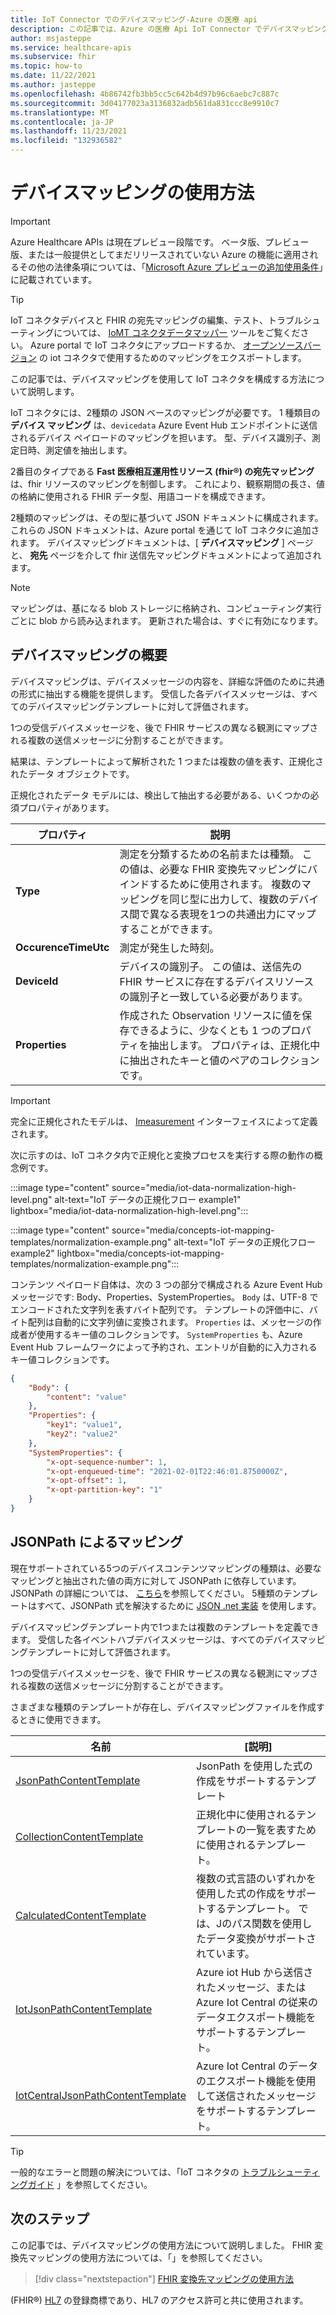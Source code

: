 ```yaml
---
title: IoT Connector でのデバイスマッピング-Azure の医療 api
description: この記事では、Azure の医療 Api IoT Connector でデバイスマッピングテンプレートを構成して使用する方法について説明します。
author: msjasteppe
ms.service: healthcare-apis
ms.subservice: fhir
ms.topic: how-to
ms.date: 11/22/2021
ms.author: jasteppe
ms.openlocfilehash: 4b86742fb3bb5cc5c642b4d97b96c6aebc7c887c
ms.sourcegitcommit: 3d04177023a3136832adb561da831ccc8e9910c7
ms.translationtype: MT
ms.contentlocale: ja-JP
ms.lasthandoff: 11/23/2021
ms.locfileid: "132936582"
---
```

# <a name="how-to-use-device-mappings"></a>デバイスマッピングの使用方法

> [!IMPORTANT]
> Azure Healthcare APIs は現在プレビュー段階です。 ベータ版、プレビュー版、または一般提供としてまだリリースされていない Azure の機能に適用されるその他の法律条項については、「[Microsoft Azure プレビューの追加使用条件](https://azure.microsoft.com/support/legal/preview-supplemental-terms/)」に記載されています。

> [!TIP]
> IoT コネクタデバイスと FHIR の宛先マッピングの編集、テスト、トラブルシューティングについては、 [IoMT コネクタデータマッパー](https://github.com/microsoft/iomt-fhir/tree/master/tools/data-mapper) ツールをご覧ください。 Azure portal で IoT コネクタにアップロードするか、 [オープンソースバージョン](https://github.com/microsoft/iomt-fhir) の iot コネクタで使用するためのマッピングをエクスポートします。

この記事では、デバイスマッピングを使用して IoT コネクタを構成する方法について説明します。

IoT コネクタには、2種類の JSON ベースのマッピングが必要です。 1 種類目の **デバイス マッピング** は、`devicedata` Azure Event Hub エンドポイントに送信されるデバイス ペイロードのマッピングを担います。 型、デバイス識別子、測定日時、測定値を抽出します。 

2番目のタイプである **Fast 医療相互運用性リソース (fhir&#174;) の宛先マッピング** は、fhir リソースのマッピングを制御します。 これにより、観察期間の長さ、値の格納に使用される FHIR データ型、用語コードを構成できます。 

2種類のマッピングは、その型に基づいて JSON ドキュメントに構成されます。 これらの JSON ドキュメントは、Azure portal を通じて IoT コネクタに追加されます。 デバイスマッピングドキュメントは、[ **デバイスマッピング** ] ページと、 **宛先** ページを介して fhir 送信先マッピングドキュメントによって追加されます。

> [!NOTE]
> マッピングは、基になる blob ストレージに格納され、コンピューティング実行ごとに blob から読み込まれます。 更新された場合は、すぐに有効になります。 

## <a name="device-mappings-overview"></a>デバイスマッピングの概要

デバイスマッピングは、デバイスメッセージの内容を、詳細な評価のために共通の形式に抽出する機能を提供します。 受信した各デバイスメッセージは、すべてのデバイスマッピングテンプレートに対して評価されます。 

1つの受信デバイスメッセージを、後で FHIR サービスの異なる観測にマップされる複数の送信メッセージに分割することができます。 

結果は、テンプレートによって解析された 1 つまたは複数の値を表す、正規化されたデータ オブジェクトです。 

正規化されたデータ モデルには、検出して抽出する必要がある、いくつかの必須プロパティがあります。

|プロパティ|説明|
|--------|-----------|
|**Type**|測定を分類するための名前または種類。 この値は、必要な FHIR 変換先マッピングにバインドするために使用されます。 複数のマッピングを同じ型に出力して、複数のデバイス間で異なる表現を1つの共通出力にマップすることができます。|
|**OccurenceTimeUtc**|測定が発生した時刻。|
|**DeviceId**|デバイスの識別子。 この値は、送信先の FHIR サービスに存在するデバイスリソースの識別子と一致している必要があります。|
|**Properties**|作成された Observation リソースに値を保存できるように、少なくとも 1 つのプロパティを抽出します。 プロパティは、正規化中に抽出されたキーと値のペアのコレクションです。|

> [!IMPORTANT]
> 完全に正規化されたモデルは、 [Imeasurement](https://github.com/microsoft/iomt-fhir/blob/master/src/lib/Microsoft.Health.Fhir.Ingest.Schema/IMeasurement.cs) インターフェイスによって定義されます。

次に示すのは、IoT コネクタ内で正規化と変換プロセスを実行する際の動作の概念例です。

:::image type="content" source="media/iot-data-normalization-high-level.png" alt-text="IoT データの正規化フロー example1" lightbox="media/iot-data-normalization-high-level.png":::

:::image type="content" source="media/concepts-iot-mapping-templates/normalization-example.png" alt-text="IoT データの正規化フロー example2" lightbox="media/concepts-iot-mapping-templates/normalization-example.png":::

コンテンツ ペイロード自体は、次の 3 つの部分で構成される Azure Event Hub メッセージです: Body、Properties、SystemProperties。 `Body` は、UTF-8 でエンコードされた文字列を表すバイト配列です。 テンプレートの評価中に、バイト配列は自動的に文字列値に変換されます。 `Properties` は、メッセージの作成者が使用するキー値のコレクションです。 `SystemProperties` も、Azure Event Hub フレームワークによって予約され、エントリが自動的に入力されるキー値コレクションです。

```json
{
    "Body": {
        "content": "value"
    },
    "Properties": {
        "key1": "value1",
        "key2": "value2"
    },
    "SystemProperties": {
        "x-opt-sequence-number": 1,
        "x-opt-enqueued-time": "2021-02-01T22:46:01.8750000Z",
        "x-opt-offset": 1,
        "x-opt-partition-key": "1"
    }
}
```
## <a name="mapping-with-jsonpath"></a>JSONPath によるマッピング

現在サポートされている5つのデバイスコンテンツマッピングの種類は、必要なマッピングと抽出された値の両方に対して JSONPath に依存しています。 JSONPath の詳細については、 [こちら](https://goessner.net/articles/JsonPath/)を参照してください。 5種類のテンプレートはすべて、JSONPath 式を解決するために [JSON .net 実装](https://www.newtonsoft.com/json/help/html/QueryJsonSelectTokenJsonPath.htm) を使用します。

デバイスマッピングテンプレート内で1つまたは複数のテンプレートを定義できます。 受信した各イベントハブデバイスメッセージは、すべてのデバイスマッピングテンプレートに対して評価されます。 

1つの受信デバイスメッセージを、後で FHIR サービスの異なる観測にマップされる複数の送信メッセージに分割することができます。 

さまざまな種類のテンプレートが存在し、デバイスマッピングファイルを作成するときに使用できます。

|名前                                                                     | [説明]                                                                   |  
|-------------------------------------------------------------------------|-------------------------------------------------------------------------------|
|[JsonPathContentTemplate](./how-to-use-jsonpath-content-mappings.md)     |JsonPath を使用した式の作成をサポートするテンプレート                  
|[CollectionContentTemplate](./how-to-use-collection-content-mappings.md) |正規化中に使用されるテンプレートの一覧を表すために使用されるテンプレート。                                                            |                                                           
|[CalculatedContentTemplate](./how-to-use-calculated-functions-mappings.md)|複数の式言語のいずれかを使用した式の作成をサポートするテンプレート。 では、Jのパス関数を使用したデータ変換がサポートされています。|
|[IotJsonPathContentTemplate](./how-to-use-iot-jsonpath-content-mappings.md)|Azure iot Hub から送信されたメッセージ、または Azure Iot Central の従来のデータエクスポート機能をサポートするテンプレート。|
|[IotCentralJsonPathContentTemplate](./how-to-use-iot-central-json-content-mappings.md)|Azure Iot Central のデータのエクスポート機能を使用して送信されたメッセージをサポートするテンプレート。| 

> [!TIP]
> 一般的なエラーと問題の解決については、「IoT コネクタの [トラブルシューティングガイド](./iot-troubleshoot-guide.md) 」を参照してください。 

## <a name="next-steps"></a>次のステップ

この記事では、デバイスマッピングの使用方法について説明しました。 FHIR 変換先マッピングの使用方法については、「」を参照してください。

>[!div class="nextstepaction"]
>[FHIR 変換先マッピングの使用方法](how-to-use-fhir-mappings.md)

(FHIR&#174;) [HL7](https://hl7.org/fhir/) の登録商標であり、HL7 のアクセス許可と共に使用されます。

